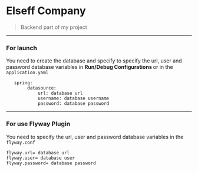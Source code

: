 # Elseff Company

>Backend part of my project

<hr/>

### For launch
You need to create the database and specify to specify the url, user and password database variables
in <b> Run/Debug Configurations </b> or in the `application.yaml`

```
   spring:
        datasource:
            url: database url
            username: database username
            password: database password 
```
<hr/>

### For use Flyway Plugin
You need to specify the url, user and password database variables in the `flyway.conf`

```
flyway.url= database url
flyway.user= database user
flyway.password= database password
```
